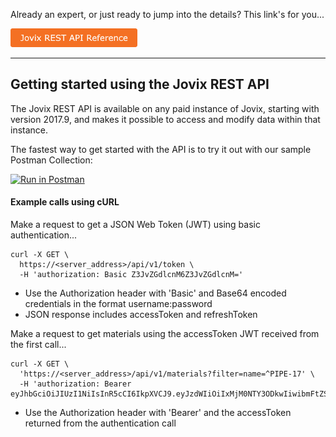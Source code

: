 Already an expert, or just ready to jump into the details? This link's for you...

<a href="public/index.html" target="_blank"><img src="/public/assets/jovix-rest-api-reference-button.png" alt="Jovix REST API Reference"></a>

---

## Getting started using the Jovix REST API

The Jovix REST API is available on any paid instance of Jovix, starting with version 2017.9, and makes it possible to access and modify data within that instance. 

The fastest way to get started with the API is to try it out with our sample Postman Collection:

<a href="https://app.getpostman.com/run-collection/2eec01d5777eda9bccfd" target="_blank"><img src="https://run.pstmn.io/button.svg" alt="Run in Postman"></a>

#### Example calls using cURL

Make a request to get a JSON Web Token (JWT) using basic authentication...

```
curl -X GET \
  https://<server_address>/api/v1/token \
  -H 'authorization: Basic Z3JvZGdlcnM6Z3JvZGdlcnM='
```

* Use the Authorization header with 'Basic' and Base64 encoded credentials in the format username:password
* JSON response includes accessToken and refreshToken

Make a request to get materials using the accessToken JWT received from the first call...

```
curl -X GET \
  'https://<server_address>/api/v1/materials?filter=name=^PIPE-17' \
  -H 'authorization: Bearer eyJhbGciOiJIUzI1NiIsInR5cCI6IkpXVCJ9.eyJzdWIiOiIxMjM0NTY3ODkwIiwibmFtZSI6IkpvaG4gRG9lIiwiYWRtaW4iOnRydWV9.TJVA95OrM7E2cBab30RMHrHDcEfxjoYZgeFONFh7HgQ'
```

* Use the Authorization header with 'Bearer' and the accessToken returned from the authentication call
